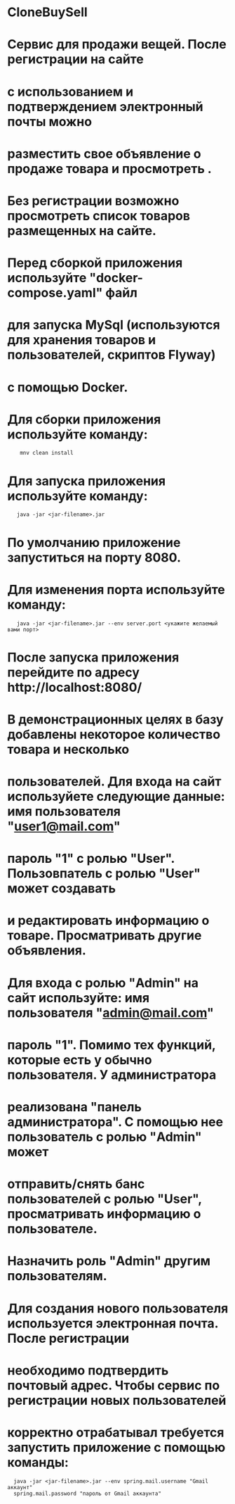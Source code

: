 # CloneBuySell
# Сервис для продажи вещей. После регистрации на сайте 
# с использованием и подтверждением электронный почты можно
# разместить свое объявление о продаже товара и просмотреть .
# Без регистрации возможно просмотреть список товаров размещенных на сайте.

# Перед сборкой приложения используйте "docker-compose.yaml" файл 
# для запуска MySql (используются для хранения товаров и пользователей, скриптов Flyway)
#  с помощью Docker.

# Для сборки приложения используйте команду:
        mnv clean install
# Для запуска приложения используйте команду:
       java -jar <jar-filename>.jar
# По умолчанию приложение запуститься на порту 8080.
# Для изменения порта используйте команду:
       java -jar <jar-filename>.jar --env server.port <укажите желаемый вами порт>
# После запуска приложения перейдите по адресу http://localhost:8080/ 
# В демонстрационных целях в базу добавлены некоторое количество товара и несколько 
# пользователей. Для входа на сайт используйете следующие данные:  имя пользователя "user1@mail.com"
# пароль "1" с ролью "User". Пользовпатель с ролью "User" может создавать
# и редактировать информацию о товаре. Просматривать другие объявления.

# Для входа с ролью "Admin" на сайт используйте:  имя пользователя "admin@mail.com"
# пароль "1". Помимо тех функций, которые есть у обычно пользователя. У администратора 
# реализована "панель администратора". С помощью нее пользователь с ролью "Admin" может
# отправить/снять банс  пользователей с ролью "User", просматривать информацию о пользователе.
# Назначить роль "Admin" другим пользователям.

# Для создания нового пользователя используется электронная почта. После регистрации
# необходимо подтвердить почтовый адрес. Чтобы сервис по регистрации новых пользователей
# корректно отрабатывал требуется запустить приложение с помощью команды:
      java -jar <jar-filename>.jar --env spring.mail.username "Gmail аккаунт"
      spring.mail.password "пароль от Gmail аккаунта" 
#
#
